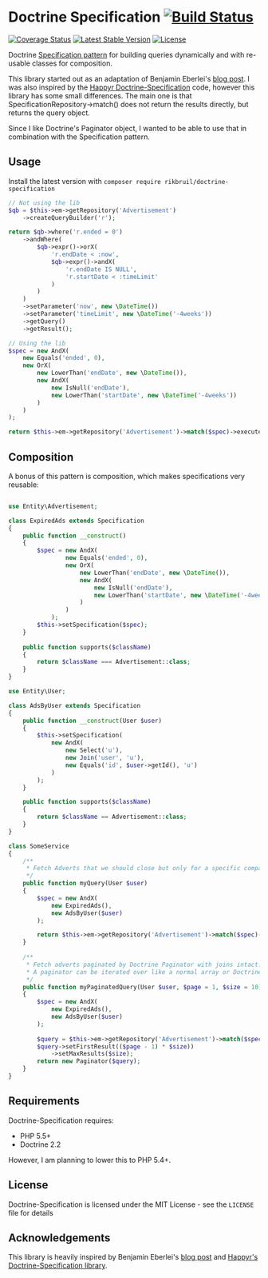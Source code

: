 # Doctrine Specification [![Build Status](https://travis-ci.org/rikbruil/Doctrine-Specification.svg)](https://travis-ci.org/rikbruil/Doctrine-Specification)

[![Coverage Status](https://coveralls.io/repos/rikbruil/Doctrine-Specification/badge.svg)](https://coveralls.io/r/rikbruil/Doctrine-Specification)
[![Latest Stable Version](https://poser.pugx.org/rikbruil/Doctrine-Specification/version.svg)](https://packagist.org/packages/rikbruil/doctrine-specification)
[![License](https://poser.pugx.org/rikbruil/Doctrine-Specification/license.svg)](https://packagist.org/packages/rikbruil/doctrine-specification)

Doctrine [Specification pattern][specification_pattern] for building queries dynamically and with re-usable classes for composition.

This library started out as an adaptation of Benjamin Eberlei's [blog post][blog_post]. I was also inspired by the [Happyr Doctrine-Specification][happyr_spec] code, however this library has some small differences.
The main one is that SpecificationRepository->match() does not return the results directly, but returns the query object.

Since I like Doctrine's Paginator object, I wanted to be able to use that in combination with the Specification pattern.

## Usage

Install the latest version with `composer require rikbruil/doctrine-specification`

```php
// Not using the lib
$qb = $this->em->getRepository('Advertisement')
    ->createQueryBuilder('r');

return $qb->where('r.ended = 0')
    ->andWhere(
        $qb->expr()->orX(
            'r.endDate < :now',
            $qb->expr()->andX(
                'r.endDate IS NULL',
                'r.startDate < :timeLimit'
            )
        )
    )
    ->setParameter('now', new \DateTime())
    ->setParameter('timeLimit', new \DateTime('-4weeks'))
    ->getQuery()
    ->getResult();
```

```php
// Using the lib
$spec = new AndX(
    new Equals('ended', 0),
    new OrX(
        new LowerThan('endDate', new \DateTime()),
        new AndX(
            new IsNull('endDate'),
            new LowerThan('startDate', new \DateTime('-4weeks'))
        )
    )
);

return $this->em->getRepository('Advertisement')->match($spec)->execute();
```

## Composition
A bonus of this pattern is composition, which makes specifications very reusable:

```php

use Entity\Advertisement;

class ExpiredAds extends Specification
{
    public function __construct()
    {
        $spec = new AndX(
                new Equals('ended', 0),
                new OrX(
                    new LowerThan('endDate', new \DateTime()),
                    new AndX(
                        new IsNull('endDate'),
                        new LowerThan('startDate', new \DateTime('-4weeks'))
                    )
                )
            );
        $this->setSpecification($spec);
    }
    
    public function supports($className)
    {
        return $className === Advertisement::class;
    }
}

use Entity\User;

class AdsByUser extends Specification
{
    public function __construct(User $user)
    {
        $this->setSpecification(
            new AndX(
                new Select('u'),
                new Join('user', 'u'),
                new Equals('id', $user->getId(), 'u')
            )
        );
    }

    public function supports($className)
    {
        return $className == Advertisement::class;
    }
}

class SomeService
{
    /**
     * Fetch Adverts that we should close but only for a specific company
     */
    public function myQuery(User $user)
    {
        $spec = new AndX(
            new ExpiredAds(),
            new AdsByUser($user)
        );

        return $this->em->getRepository('Advertisement')->match($spec)->execute();
    }
    
    /**
     * Fetch adverts paginated by Doctrine Paginator with joins intact.
     * A paginator can be iterated over like a normal array or Doctrine Collection
     */
    public function myPaginatedQuery(User $user, $page = 1, $size = 10)
    {
        $spec = new AndX(
            new ExpiredAds(),
            new AdsByUser($user)
        );
        
        $query = $this->em->getRepository('Advertisement')->match($spec);
        $query->setFirstResult(($page - 1) * $size))
            ->setMaxResults($size);
        return new Paginator($query);
    }
}
```

## Requirements

Doctrine-Specification requires:

- PHP 5.5+
- Doctrine 2.2

However, I am planning to lower this to PHP 5.4+.

## License

Doctrine-Specification is licensed under the MIT License - see the `LICENSE` file for details

## Acknowledgements

This library is heavily inspired by Benjamin Eberlei's [blog post][blog_post]
and [Happyr's Doctrine-Specification library][happyr_spec].

[specification_pattern]: http://en.wikipedia.org/wiki/Specification_pattern
[happyr_spec]: https://github.com/Happyr/Doctrine-Specification
[blog_post]: http://www.whitewashing.de/2013/03/04/doctrine_repositories.html
